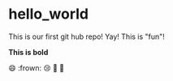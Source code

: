 # hello_world
This is our first git hub repo! Yay! This is "fun"!


**This is bold**

:smile:
:frown:
:cry:
:dog:
:banana:
